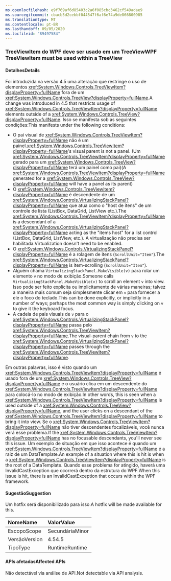 ```yaml
---
ms.openlocfilehash: e9f769af6d85403c2a6f085cbc3462cf549adae9
ms.sourcegitcommit: cbacb5d2cebbf044547f6af6e74a9de866800985
ms.translationtype: MT
ms.contentlocale: pt-BR
ms.lasthandoff: 09/05/2020
ms.locfileid: "89497584"
---
```

### <a name="wpf-treeviewitem-must-be-used-within-a-treeview"></a><span data-ttu-id="56862-101">TreeViewItem do WPF deve ser usado em um TreeView</span><span class="sxs-lookup"><span data-stu-id="56862-101">WPF TreeViewItem must be used within a TreeView</span></span>

#### <a name="details"></a><span data-ttu-id="56862-102">Detalhes</span><span class="sxs-lookup"><span data-stu-id="56862-102">Details</span></span>

<span data-ttu-id="56862-103">Foi introduzida na versão 4.5 uma alteração que restringe o uso de elementos <xref:System.Windows.Controls.TreeViewItem?displayProperty=fullName> fora de um <xref:System.Windows.Controls.TreeView?displayProperty=fullName>.</span><span class="sxs-lookup"><span data-stu-id="56862-103">A change was introduced in 4.5 that restricts usage of <xref:System.Windows.Controls.TreeViewItem?displayProperty=fullName> elements outside of a <xref:System.Windows.Controls.TreeView?displayProperty=fullName>.</span></span> <span data-ttu-id="56862-104">Isso se manifesta sob as seguintes condições:</span><span class="sxs-lookup"><span data-stu-id="56862-104">This manifests under the following conditions:</span></span><ul><li><span data-ttu-id="56862-105">O pai visual de <xref:System.Windows.Controls.TreeViewItem?displayProperty=fullName> não é um painel.</span><span class="sxs-lookup"><span data-stu-id="56862-105"><xref:System.Windows.Controls.TreeViewItem?displayProperty=fullName>'s visual parent is not a panel.</span></span> <span data-ttu-id="56862-106">(Um <xref:System.Windows.Controls.TreeViewItem?displayProperty=fullName> gerado para um <xref:System.Windows.Controls.TreeView?displayProperty=fullName> terá um painel como pai)</span><span class="sxs-lookup"><span data-stu-id="56862-106">(A <xref:System.Windows.Controls.TreeViewItem?displayProperty=fullName> generated for a <xref:System.Windows.Controls.TreeView?displayProperty=fullName> will have a panel as its parent)</span></span></li><li><span data-ttu-id="56862-107">O <xref:System.Windows.Controls.TreeViewItem?displayProperty=fullName> é descendente de um <xref:System.Windows.Controls.VirtualizingStackPanel?displayProperty=fullName> que atua como o &quot;host de itens&quot; de um controle de lista (ListBox, DataGrid, ListView etc.).</span><span class="sxs-lookup"><span data-stu-id="56862-107">The <xref:System.Windows.Controls.TreeViewItem?displayProperty=fullName> is a descendant of a <xref:System.Windows.Controls.VirtualizingStackPanel?displayProperty=fullName> acting as the &quot;items host&quot; for a list control (ListBox, DataGrid, ListView, etc.).</span></span> <span data-ttu-id="56862-108">A virtualização não precisa ser habilitada.</span><span class="sxs-lookup"><span data-stu-id="56862-108">Virtualization doesn't need to be enabled.</span></span></li><li><span data-ttu-id="56862-109">O <xref:System.Windows.Controls.VirtualizingStackPanel?displayProperty=fullName> é a rolagem de itens (<code>ScrollUnit=&quot;Item&quot;</code>).</span><span class="sxs-lookup"><span data-stu-id="56862-109">The <xref:System.Windows.Controls.VirtualizingStackPanel?displayProperty=fullName> is item-scrolling (<code>ScrollUnit=&quot;Item&quot;</code>).</span></span></li><li><span data-ttu-id="56862-110">Alguém chama <code>VirtualizingStackPanel.MakeVisible(v)</code> para rolar um elemento <code>v</code> no modo de exibição.</span><span class="sxs-lookup"><span data-stu-id="56862-110">Someone calls <code>VirtualizingStackPanel.MakeVisible(v)</code> to scroll an element <code>v</code> into view.</span></span> <span data-ttu-id="56862-111">Isso pode ser feito explícita ou implicitamente de várias maneiras; talvez a maneira mais comum seja simplesmente clicar em <code>v</code> para fornecer a ele o foco do teclado.</span><span class="sxs-lookup"><span data-stu-id="56862-111">This can be done explicitly, or implicitly in a number of ways; perhaps the most common way is simply clicking on <code>v</code> to give it the keyboard focus.</span></span></li><li><span data-ttu-id="56862-112">A cadeia de pais visuais de <code>v</code> para o <xref:System.Windows.Controls.VirtualizingStackPanel?displayProperty=fullName> passa pelo <xref:System.Windows.Controls.TreeViewItem?displayProperty=fullName>.</span><span class="sxs-lookup"><span data-stu-id="56862-112">The visual-parent chain from <code>v</code> to the <xref:System.Windows.Controls.VirtualizingStackPanel?displayProperty=fullName> passes through the <xref:System.Windows.Controls.TreeViewItem?displayProperty=fullName>.</span></span></li></ul><span data-ttu-id="56862-113">Em outras palavras, isso é visto quando um <xref:System.Windows.Controls.TreeViewItem?displayProperty=fullName> é usado fora de um <xref:System.Windows.Controls.TreeView?displayProperty=fullName> e o usuário clica em um descendente do <xref:System.Windows.Controls.TreeViewItem?displayProperty=fullName> para colocá-lo no modo de exibição.</span><span class="sxs-lookup"><span data-stu-id="56862-113">In other words, this is seen when a <xref:System.Windows.Controls.TreeViewItem?displayProperty=fullName> is used outside of a <xref:System.Windows.Controls.TreeView?displayProperty=fullName>, and the user clicks on a descendant of the <xref:System.Windows.Controls.TreeViewItem?displayProperty=fullName> to bring it into view.</span></span> <span data-ttu-id="56862-114">Se o <xref:System.Windows.Controls.TreeViewItem?displayProperty=fullName> não tiver descendentes focalizáveis, você nunca verá esse problema.</span><span class="sxs-lookup"><span data-stu-id="56862-114">If the <xref:System.Windows.Controls.TreeViewItem?displayProperty=fullName> has no focusable descendants, you'll never see this issue.</span></span> <span data-ttu-id="56862-115">Um exemplo de situação em que isso acontece é quando um <xref:System.Windows.Controls.TreeViewItem?displayProperty=fullName> é a raiz de um DataTemplate.</span><span class="sxs-lookup"><span data-stu-id="56862-115">An example of a situation where this is hit is when a <xref:System.Windows.Controls.TreeViewItem?displayProperty=fullName> is the root of a DataTemplate.</span></span> <span data-ttu-id="56862-116">Quando esse problema for atingido, haverá uma InvalidCastException que ocorrerá dentro da estrutura do WPF.</span><span class="sxs-lookup"><span data-stu-id="56862-116">When this issue is hit, there is an InvalidCastException that occurs within the WPF framework.</span></span>

#### <a name="suggestion"></a><span data-ttu-id="56862-117">Sugestão</span><span class="sxs-lookup"><span data-stu-id="56862-117">Suggestion</span></span>

<span data-ttu-id="56862-118">Um hotfix será disponibilizado para isso.</span><span class="sxs-lookup"><span data-stu-id="56862-118">A hotfix will be made available for this.</span></span>

| <span data-ttu-id="56862-119">Nome</span><span class="sxs-lookup"><span data-stu-id="56862-119">Name</span></span>    | <span data-ttu-id="56862-120">Valor</span><span class="sxs-lookup"><span data-stu-id="56862-120">Value</span></span>       |
|:--------|:------------|
| <span data-ttu-id="56862-121">Escopo</span><span class="sxs-lookup"><span data-stu-id="56862-121">Scope</span></span>   |<span data-ttu-id="56862-122">Secundária</span><span class="sxs-lookup"><span data-stu-id="56862-122">Minor</span></span>|
|<span data-ttu-id="56862-123">Versão</span><span class="sxs-lookup"><span data-stu-id="56862-123">Version</span></span>|<span data-ttu-id="56862-124">4.5</span><span class="sxs-lookup"><span data-stu-id="56862-124">4.5</span></span>|
|<span data-ttu-id="56862-125">Tipo</span><span class="sxs-lookup"><span data-stu-id="56862-125">Type</span></span>|<span data-ttu-id="56862-126">Runtime</span><span class="sxs-lookup"><span data-stu-id="56862-126">Runtime</span></span>|

#### <a name="affected-apis"></a><span data-ttu-id="56862-127">APIs afetadas</span><span class="sxs-lookup"><span data-stu-id="56862-127">Affected APIs</span></span>

<span data-ttu-id="56862-128">Não detectável via análise de API.</span><span class="sxs-lookup"><span data-stu-id="56862-128">Not detectable via API analysis.</span></span>

<!--

#### Affected APIs

Not detectable via API analysis.

-->
